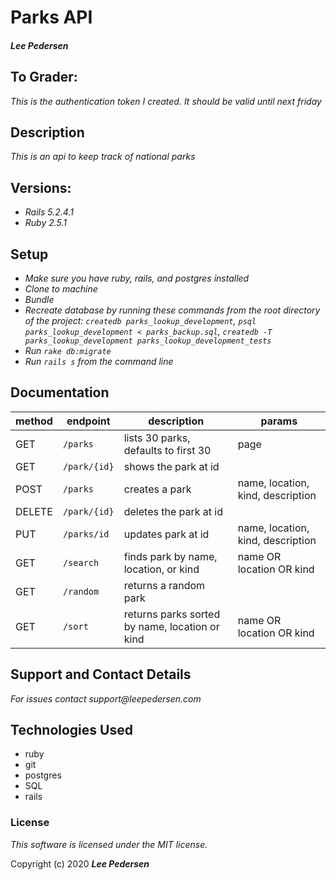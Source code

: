 # Parks API

#### _Lee Pedersen_

## To Grader:

_This is the authentication token I created. It should be valid until next friday_

## Description

_This is an api to keep track of national parks_

## Versions:
* _Rails 5.2.4.1_
* _Ruby 2.5.1_

## Setup
* _Make sure you have ruby, rails, and postgres installed_
* _Clone to machine_
* _Bundle_
* _Recreate database by running these commands from the root directory of the project: `createdb parks_lookup_development`, `psql parks_lookup_development < parks_backup.sql`, `createdb -T parks_lookup_development parks_lookup_development_tests`_
* _Run `rake db:migrate`_
* _Run `rails s` from the command line_

## Documentation

| method | endpoint | description | params |
| --- | --- | --- | --- |
| GET | `/parks`| lists 30 parks, defaults to first 30 | page |
| GET | `/park/{id}`| shows the park at id | |
| POST | `/parks`| creates a park | name, location, kind, description |
| DELETE | `/park/{id}` | deletes the park at id | |
| PUT | `/parks/id` | updates park at id | name, location, kind, description |
| GET | `/search` | finds park by name, location, or kind | name OR location OR kind |
| GET | `/random` | returns a random park | |
| GET | `/sort` | returns parks sorted by name, location or kind | name OR location OR kind |

## Support and Contact Details
_For issues contact support@leepedersen.com_

## Technologies Used
* ruby
* git
* postgres
* SQL
* rails

### License
*This software is licensed under the MIT license.*

Copyright (c) 2020 **_Lee Pedersen_**
